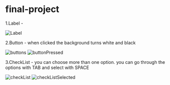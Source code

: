 # final-project

1.Label - 

![Label](../master/images/label.png)

2.Button - when clicked the background turns white and black

![buttons](../master/images/buttons.png)
![buttonPressed](../master/images/buttonPressed.png)

3.CheckList - you can choose more than one option. you can go through the options with TAB and select with SPACE

![checkList](../master/images/checkList.png)
![checkListSelected](../master/images/checkListSelected.png)

